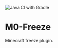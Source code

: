 ![Java CI with Gradle](https://github.com/M0diis/M0-Freeze/workflows/Java%20CI%20with%20Gradle/badge.svg)

# M0-Freeze
Minecraft freeze plugin.
